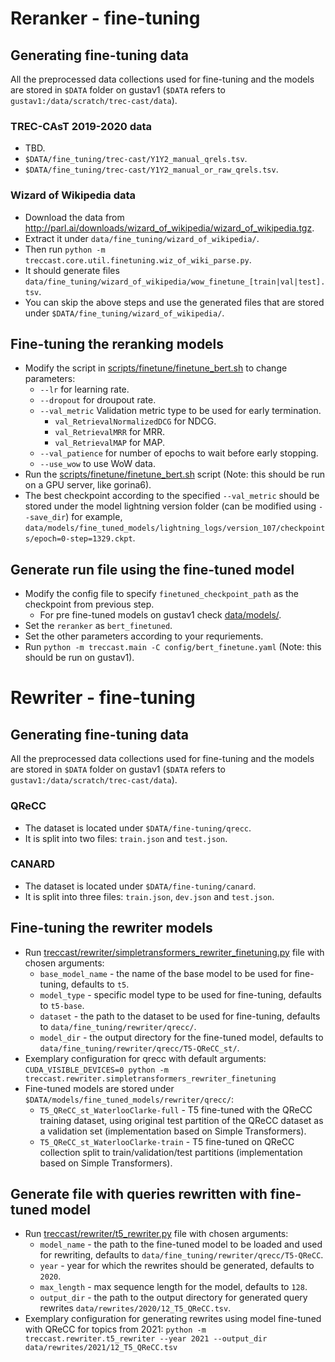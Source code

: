 # Reranker - fine-tuning

## Generating fine-tuning data

All the preprocessed data collections used for fine-tuning and the models are stored in `$DATA` folder on gustav1 (`$DATA` refers to `gustav1:/data/scratch/trec-cast/data`).

### TREC-CAsT 2019-2020 data

  * TBD.
  * `$DATA/fine_tuning/trec-cast/Y1Y2_manual_qrels.tsv`.
  * `$DATA/fine_tuning/trec-cast/Y1Y2_manual_or_raw_qrels.tsv`.

### Wizard of Wikipedia data

  * Download the data from http://parl.ai/downloads/wizard_of_wikipedia/wizard_of_wikipedia.tgz.
  * Extract it under `data/fine_tuning/wizard_of_wikipedia/`.
  * Then run `python -m treccast.core.util.finetuning.wiz_of_wiki_parse.py`.
  * It should generate files `data/fine_tuning/wizard_of_wikipedia/wow_finetune_[train|val|test].tsv`.
  * You can skip the above steps and use the generated files that are stored under `$DATA/fine_tuning/wizard_of_wikipedia/`.

## Fine-tuning the reranking models

  * Modify the script in [scripts/finetune/finetune_bert.sh](../../scripts/finetune/finetune_bert.sh) to change parameters:
    - `--lr` for learning rate.
    - `--dropout` for droupout rate.
    - `--val_metric` Validation metric type to be used for early termination.
      - `val_RetrievalNormalizedDCG` for NDCG.
      - `val_RetrievalMRR` for MRR.
      - `val_RetrievalMAP` for MAP.
    - `--val_patience` for number of epochs to wait before early stopping.
    - `--use_wow` to use WoW data.
  * Run the [scripts/finetune/finetune_bert.sh](../../scripts/finetune/finetune_bert.sh) script (Note: this should be run on a GPU server, like gorina6).
  * The best checkpoint according to the specified `--val_metric` should be stored under the model lightning version folder (can be modified using `--save_dir`) for example, `data/models/fine_tuned_models/lightning_logs/version_107/checkpoints/epoch=0-step=1329.ckpt`.

## Generate run file using the fine-tuned model

  * Modify the config file to specify `finetuned_checkpoint_path` as the checkpoint from previous step.
    - For pre fine-tuned models on gustav1 check [data/models/](../models).
  * Set the `reranker` as `bert_finetuned`.
  * Set the other parameters according to your requriements.
  * Run `python -m treccast.main -C config/bert_finetune.yaml` (Note: this should be run on gustav1).

# Rewriter - fine-tuning

## Generating fine-tuning data

All the preprocessed data collections used for fine-tuning and the models are stored in `$DATA` folder on gustav1 (`$DATA` refers to `gustav1:/data/scratch/trec-cast/data`).

### QReCC

  * The dataset is located under `$DATA/fine-tuning/qrecc`.
  * It is split into two files: `train.json` and `test.json`.

### CANARD 

  * The dataset is located under `$DATA/fine-tuning/canard`.
  * It is split into three files: `train.json`, `dev.json` and `test.json`.

## Fine-tuning the rewriter models

  * Run [treccast/rewriter/simpletransformers_rewriter_finetuning.py](../../treccast/rewriter/simpletransformers_rewriter_finetuning.py) file with chosen arguments:
    - `base_model_name` - the name of the base model to be used for fine-tuning, defaults to `t5`.
    - `model_type` - specific model type to be used for fine-tuning, defaults to `t5-base`.
    - `dataset` - the path to the dataset to be used for fine-tuning, defaults to `data/fine_tuning/rewriter/qrecc/`.
    - `model_dir` - the output directory for the fine-tuned model, defaults to `data/fine_tuning/rewriter/qrecc/T5-QReCC_st/`.
  * Exemplary configuration for qrecc with default arguments:
`CUDA_VISIBLE_DEVICES=0 python -m treccast.rewriter.simpletransformers_rewriter_finetuning`
  * Fine-tuned models are stored under `$DATA/models/fine_tuned_models/rewriter/qrecc/`:
    - `T5_QReCC_st_WaterlooClarke-full` - T5 fine-tuned with the QReCC training dataset, using original test partition of the QReCC dataset as a validation set (implementation based on Simple Transformers).
    - `T5_QReCC_st_WaterlooClarke-train` - T5 fine-tuned on QReCC collection split to train/validation/test partitions (implementation based on Simple Transformers).

## Generate file with queries rewritten with fine-tuned model

  * Run [treccast/rewriter/t5_rewriter.py](../../treccast/rewriter/t5_rewriter.py) file with chosen arguments:
    - `model_name` - the path to the fine-tuned model to be loaded and used for rewriting, defaults to `data/fine_tuning/rewriter/qrecc/T5-QReCC`.
    - `year` - year for which the rewrites should be generated, defaults to `2020`.
    - `max_length` - max sequence length for the model, defaults to `128`.
    - `output_dir` - the path to the output directory for generated query rewrites `data/rewrites/2020/12_T5_QReCC.tsv`.
  * Exemplary configuration for generating rewrites using model fine-tuned with QReCC for topics from 2021:
`python -m treccast.rewriter.t5_rewriter --year 2021 --output_dir data/rewrites/2021/12_T5_QReCC.tsv`